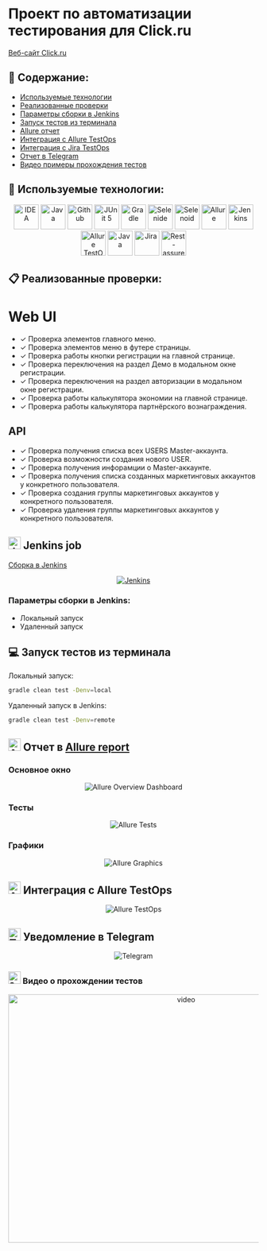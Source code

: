 # Проект по автоматизации тестирования для Click.ru
<a target="_blank" href="https://click.ru">Веб-сайт Click.ru</a>

## :scroll: Содержание:

* <a href="#stack">Используемые технологии</a>
* <a href="#verifications">Реализованные проверки</a>
* <a href="#jenkins-build">Параметры сборки в Jenkins</a>
* <a href="#terminal-run">Запуск тестов из терминала</a>
* <a href="#allure-report">Allure отчет</a>
* <a href="#allure-TestOps">Интеграция с Allure TestOps</a>
* <a href="#jira">Интеграция с Jira TestOps</a>  
* <a href="#telegram-notification">Отчет в Telegram</a>
* <a href="#selenoid-video">Видео примеры прохождения тестов</a>

<a id="stack"></a>
## 🔧 Используемые технологии:

<p align="center">
<a href="https://www.jetbrains.com/idea/"><img src="ProjectMedia/Intelij_IDEA.svg" width="50" height="50"  alt="IDEA"/></a>
<a href="https://www.java.com/"><img src="ProjectMedia/Java.svg" width="50" height="50"  alt="Java"/></a>
<a href="https://github.com/"><img src="ProjectMedia/Github.svg" width="50" height="50"  alt="Github"/></a>
<a href="https://junit.org/junit5/"><img src="ProjectMedia/JUnit5.svg" width="50" height="50"  alt="JUnit 5"/></a>
<a href="https://gradle.org/"><img src="ProjectMedia/Gradle.svg" width="50" height="50"  alt="Gradle"/></a>
<a href="https://selenide.org/"><img src="ProjectMedia/Selenide.svg" width="50" height="50"  alt="Selenide"/></a>
<a href="https://aerokube.com/selenoid/"><img src="ProjectMedia/Selenoid.svg" width="50" height="50"  alt="Selenoid"/></a>
<a href="https://github.com/allure-framework/allure2"><img src="ProjectMedia/Allure_Report.svg" width="50" height="50"  alt="Allure"/></a>
<a href="https://www.jenkins.io/"><img src="ProjectMedia/Jenkins.svg" width="50" height="50"  alt="Jenkins"/></a>
<a href="https://qameta.io/"><img src="ProjectMedia/allureTestOps.svg" width="50" height="50"  alt="Allure TestOps"/></a>
<a href="https://www.java.com"><img src="ProjectMedia/java-logo.svg" width="50" height="50"  alt="Java"/></a>
<a href="https://www.atlassian.com/ru/software/jira"><img src="ProjectMedia/jira-logo.svg" width="50" height="50"  alt="Jira"/></a>
<a href="https://rest-assured.io/"><img src="ProjectMedia/rest-assured-logo.svg" width="50" height="50"  alt="Rest-assured"/></a>
</p>

<a id="verifications"></a>
## :clipboard: Реализованные проверки:

# Web UI
- ✓ Проверка элементов главного меню.
- ✓ Проверка элементов меню в футере страницы.
- ✓ Проверка работы кнопки регистрации на главной странице.
- ✓ Проверка переключения на раздел Демо в модальном окне регистрации.
- ✓ Проверка переключения на раздел авторизации в модальном окне регистрации.
- ✓ Проверка работы калькулятора экономии на главной странице.
- ✓ Проверка работы калькулятора партнёрского вознаграждения.

## API
- ✓ Проверка получения списка всех USERS Master-аккаунта.
- ✓ Проверка возможности создания нового USER.
- ✓ Проверка получения инфорамции о Master-аккаунте.
- ✓ Проверка получения списка созданных маркетинговых аккаунтов у конкретного пользователя.
- ✓ Проверка создания группы маркетинговых аккаунтов у конкретного пользователя.
- ✓ Проверка удаления группы маркетинговых аккаунтов у конкретного пользователя.


## <img src="ProjectMedia/Jenkins.svg" width="25" height="25"  alt="Jenkins"/></a> Jenkins job
<a target="_blank" href="https://jenkins.autotests.cloud/job/С16-Denis_Antonov_0_0-projectForClickRu/">Сборка в Jenkins</a>
<p align="center">
<a href="https://jenkins.autotests.cloud/job/С16-Denis_Antonov_0_0-projectForClickRu/"><img src="ProjectMedia/Jenkins_mainpage_build.png" alt="Jenkins"/></a>
</p>

<a id="jenkins-build"></a>
### Параметры сборки в Jenkins:

- Локальный запуск
- Удаленный запуск

<a id="terminal-run"></a>
## :computer: Запуск тестов из терминала

Локальный запуск:
```bash
gradle clean test -Denv=local
```

Удаленный запуск в Jenkins:
```bash
gradle clean test -Denv=remote
```

<a id="allure-report"></a>
## <img src="ProjectMedia/Allure_Report.svg" width="25" height="25"  alt="Allure"/></a> Отчет в <a target="_blank" href="https://jenkins.autotests.cloud/job/https://jenkins.autotests.cloud/job/С16-Denis_Antonov_0_0-projectForClickRu/16/allure/#">Allure report</a>

### Основное окно

<p align="center">
<img title="Allure Overview Dashboard" src="ProjectMedia/Allure_report_overview.png">
</p>

### Тесты

<p align="center">
<img title="Allure Tests" src="ProjectMedia/Allure_report_tests.png">
</p>

### Графики

<p align="center">
<img title="Allure Graphics" src="ProjectMedia/Allure_report_grafics.png">
</p>


<a id="allure-TestOps"></a>
## <img src="ProjectMedia/allureTestOps.svg" width="25" height="25"  alt="Allure TestOps"/></a> Интеграция с Allure TestOps

<p align="center">
<img title="Allure TestOps" src="ProjectMedia/Telegram_notification.png">
</p>

<a id="telegram-notification"></a>
## <img src="ProjectMedia/Telegram.svg" width="25" height="25"  alt="Telegram"/></a> Уведомление в Telegram

<p align="center">
<img title="Telegram" src="ProjectMedia/Telegram_notification.png">
</p>

<a id="selenoid-video"></a>
### <img src="ProjectMedia/Selenoid.svg" width="25" height="25"  alt="Selenoid video"/></a> Видео о прохождении тестов

<p align="center">
<img title="Selenoid Video" src="ProjectMedia/VideoAttachClickRu.gif" width="700" height="500"  alt="video"> 
</p>